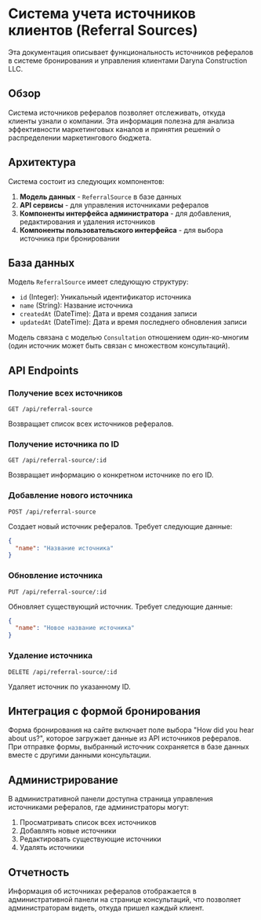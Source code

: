 # Система учета источников клиентов (Referral Sources)

Эта документация описывает функциональность источников рефералов в системе бронирования и управления клиентами Daryna Construction LLC.

## Обзор

Система источников рефералов позволяет отслеживать, откуда клиенты узнали о компании. Эта информация полезна для анализа эффективности маркетинговых каналов и принятия решений о распределении маркетингового бюджета.

## Архитектура

Система состоит из следующих компонентов:

1. **Модель данных** - `ReferralSource` в базе данных
2. **API сервисы** - для управления источниками рефералов
3. **Компоненты интерфейса администратора** - для добавления, редактирования и удаления источников
4. **Компоненты пользовательского интерфейса** - для выбора источника при бронировании

## База данных

Модель `ReferralSource` имеет следующую структуру:

- `id` (Integer): Уникальный идентификатор источника
- `name` (String): Название источника
- `createdAt` (DateTime): Дата и время создания записи
- `updatedAt` (DateTime): Дата и время последнего обновления записи

Модель связана с моделью `Consultation` отношением один-ко-многим (один источник может быть связан с множеством консультаций).

## API Endpoints

### Получение всех источников

```
GET /api/referral-source
```

Возвращает список всех источников рефералов.

### Получение источника по ID

```
GET /api/referral-source/:id
```

Возвращает информацию о конкретном источнике по его ID.

### Добавление нового источника

```
POST /api/referral-source
```

Создает новый источник рефералов. Требует следующие данные:

```json
{
  "name": "Название источника"
}
```

### Обновление источника

```
PUT /api/referral-source/:id
```

Обновляет существующий источник. Требует следующие данные:

```json
{
  "name": "Новое название источника"
}
```

### Удаление источника

```
DELETE /api/referral-source/:id
```

Удаляет источник по указанному ID.

## Интеграция с формой бронирования

Форма бронирования на сайте включает поле выбора "How did you hear about us?", которое загружает данные из API источников рефералов. При отправке формы, выбранный источник сохраняется в базе данных вместе с другими данными консультации.

## Администрирование

В административной панели доступна страница управления источниками рефералов, где администраторы могут:

1. Просматривать список всех источников
2. Добавлять новые источники
3. Редактировать существующие источники
4. Удалять источники

## Отчетность

Информация об источниках рефералов отображается в административной панели на странице консультаций, что позволяет администраторам видеть, откуда пришел каждый клиент. 